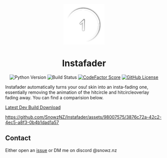 <p align="center">
<img src="./img/logo.png" alt="osu! hitcircle fading away" width="130" />
<h1 align="center">
  Instafader
</h1>
<p align="center">
<img alt="Python Version" src="https://img.shields.io/badge/python-3.11-blue">
<img alt="Build Status" src="https://img.shields.io/github/actions/workflow/status/SnowzNZ/Instafader/build.yml">
<a href="https://www.codefactor.io/repository/github/snowznz/instafader"><img alt="CodeFactor Score" src="https://www.codefactor.io/repository/github/snowznz/instafader/badge"></a>
<a href="LICENSE"><img alt="GitHub License" src="https://img.shields.io/github/license/SnowzNZ/Instafader"></a>
  
Instafader automatically turns your osu! skin into an insta-fading one, essentially removing the animation of the hitcircle and hitcircleoverlay fading away. You can find a comparision below.

[Latest Dev Build Download](https://nightly.link/SnowzNZ/Instafader/workflows/build/main/Instafader.zip)

https://github.com/SnowzNZ/Instafader/assets/98007575/3876c72a-42c2-4ec5-a8f3-0b4b1dad1a57

## Contact
Either open an [issue](https://github.com/SnowzNZ/Instafader/issues) or DM me on discord @snowz.nz
